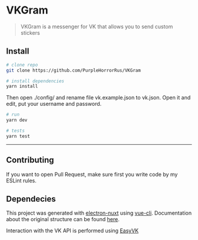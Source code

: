 # VKGram

> VKGram is a messenger for VK that allows you to send custom stickers

## Install

``` bash
# clone repo
git clone https://github.com/PurpleHorrorRus/VKGram

# install dependencies
yarn install
```

Then open ./config/ and rename file vk.example.json to vk.json. Open it and edit, put your username and password.

``` bash
# run
yarn dev

# tests
yarn test
```

---

## Contributing

If you want to open Pull Request, make sure first you write code by my ESLint rules.

## Dependecies

This project was generated with [electron-nuxt](https://github.com/michalzaq12/electron-nuxt) using [vue-cli](https://github.com/vuejs/vue-cli). Documentation about the original structure can be found [here](https://github.com/michalzaq12/electron-nuxt/blob/master/README.md).

Interaction with the VK API is performed using [EasyVK](https://github.com/ciricc/easyvk)
